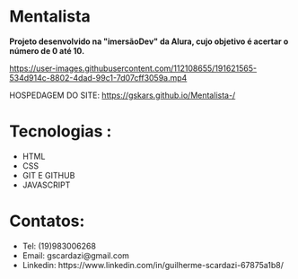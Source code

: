 # Mentalista 
<b>Projeto desenvolvido na "imersãoDev" da Alura, cujo objetivo é acertar o número de 0 até 10.</b>


https://user-images.githubusercontent.com/112108655/191621565-534d914c-8802-4dad-99c1-7d07cff3059a.mp4



HOSPEDAGEM DO SITE: https://gskars.github.io/Mentalista-/

 # Tecnologias :
 <uL>
 <li>HTML</li>
 <li>CSS</li>
 <li>GIT E GITHUB</li>
 <li> JAVASCRIPT</li>
</ul>
 
 # Contatos:
 <UL>
 <LI>Tel: (19)983006268 </LI>
 <LI>Email: gscardazi@gmail.com </LI>
 <LI>Linkedin: https://www.linkedin.com/in/guilherme-scardazi-67875a1b8/   </LI>
 </UL>
